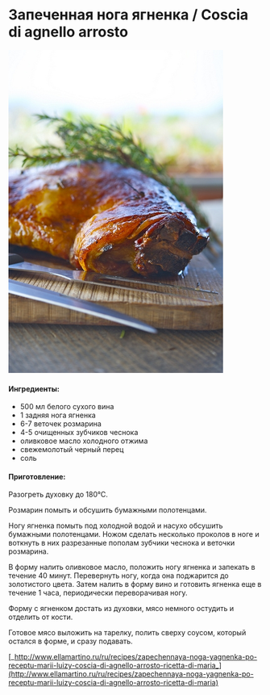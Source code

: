 ﻿---
image: ../pics/image-1.png
---
# Запеченная нога ягненка / Coscia di agnello arrosto

![](../pics/image-1.png)

#### Ингредиенты:

* 500 мл белого сухого вина
* 1 задняя нога ягненка
* 6-7 веточек розмарина
* 4-5 очищенных зубчиков чеснока
* оливковое масло холодного отжима
* свежемолотый черный перец
* соль

#### Приготовление:

Разогреть духовку до 180°С.

Розмарин помыть и обсушить бумажными полотенцами.

Ногу ягненка помыть под холодной водой и насухо обсушить бумажными полотенцами. Ножом сделать несколько проколов в ноге и воткнуть в них разрезанные пополам зубчики чеснока и веточки розмарина.

В форму налить оливковое масло, положить ногу ягненка и запекать в течение 40 минут. Перевернуть ногу, когда она поджарится до золотистого цвета. Затем налить в форму вино и готовить ягненка еще в течение 1 часа, периодически переворачивая ногу.

Форму с ягненком достать из духовки, мясо немного остудить и отделить от кости.

Готовое мясо выложить на тарелку, полить сверху соусом, который остался в форме, и сразу подавать.

[_http://www.ellamartino.ru/ru/recipes/zapechennaya-noga-yagnenka-po-receptu-marii-luizy-coscia-di-agnello-arrosto-ricetta-di-maria_](http://www.ellamartino.ru/ru/recipes/zapechennaya-noga-yagnenka-po-receptu-marii-luizy-coscia-di-agnello-arrosto-ricetta-di-maria)

